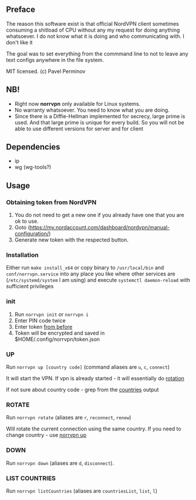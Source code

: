 ## Preface
The reason this software exist is that official NordVPN client sometimes consuming a shitload of CPU without any my
request for doing anything whatsoever. I do not know what it is doing and who communicating with. I don't like it

The goal was to set everything from the commmand line to not to leave any text configs anywhere in the file system.

MIT licensed.
(c) Pavel Perminov

## NB!
* Right now **norrvpn** only available for Linux systems.
* No warranty whatsoever. You need to know what you are doing.
* Since there is a Diffie-Hellman implemented for secrecy, large prime is used. And that large prime is unique for
every build. So you will not be able to use different versions for server and for client

## Dependencies
* ip
* wg (wg-tools?)

## Usage
### Obtaining token from NordVPN
1. You do not need to get a new one if you already have one that you are ok to use.
2. Goto (https://my.nordaccount.com/dashboard/nordvpn/manual-configuration/)
3. Generate new token with the respected button.

### Installation
Either run `make install_x64` or copy binary to `/usr/local/bin` and `conf/norrvpn.service` into any place you like
where other services are (`/etc/systemd/system` I am using) and execute `systemctl daemon-reload` with sufficient
privileges 

### init
1. Run `norrvpn init` or `norrvpn i`
2. Enter PIN code twice
3. Enter token [from before](#obtaining-token-from-nordvpn)
4. Token will be encrypted and saved in $HOME/.config/norrvpn/token.json

### UP
Run `norrvpn up [country code]` (command aliases are `u`, `c`, `connect`)

It will start the VPN. If vpn is already started - it will essentially do [rotation](#rotate)

If not sure about country code - grep from the [countries](#list-countries) output

### ROTATE
Run `norrvpn rotate` (aliases are `r`, `reconnect`, `renew`)

Will rotate the current connection using the same country. If you need to change country - use  [norrvpn up](#up)

### DOWN
Run `norrvpn down` (aliases are `d`, `disconnect`).

### LIST COUNTRIES
Run `norrvpn listCountries` (aliases are `countriesList`, `list`, `l`)